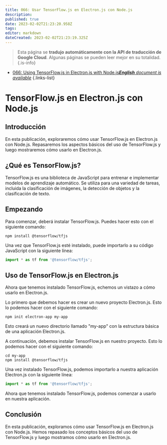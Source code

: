 ```yaml
---
title: 066: Usar TensorFlow.js en Electron.js con Node.js
description: 
published: true
date: 2023-02-02T21:23:20.958Z
tags: 
editor: markdown
dateCreated: 2023-02-02T21:23:19.325Z
---
```


> Esta página se **tradujo automáticamente con la API de traducción de Google Cloud**.
Algunas páginas se pueden leer mejor en su totalidad.{.is-info}



- [066: Using TensorFlow.js in Electron.js with Node.js***English** document is available*](/en/Knowledge-base/TensorFlow-js/Learning/066-using-tensorflow-js-in-electron-js-with-node-js)
{.links-list}


# TensorFlow.js en Electron.js con Node.js

## Introducción

En esta publicación, exploraremos cómo usar TensorFlow.js en Electron.js con Node.js. Repasaremos los aspectos básicos del uso de TensorFlow.js y luego mostraremos cómo usarlo en Electron.js.

## ¿Qué es TensorFlow.js?

TensorFlow.js es una biblioteca de JavaScript para entrenar e implementar modelos de aprendizaje automático. Se utiliza para una variedad de tareas, incluida la clasificación de imágenes, la detección de objetos y la clasificación de texto.

## Empezando

Para comenzar, deberá instalar TensorFlow.js. Puedes hacer esto con el siguiente comando:

```
npm install @tensorflow/tfjs
```

Una vez que TensorFlow.js esté instalado, puede importarlo a su código JavaScript con la siguiente línea:

```javascript
import * as tf from '@tensorflow/tfjs';
```

## Uso de TensorFlow.js en Electron.js

Ahora que tenemos instalado TensorFlow.js, echemos un vistazo a cómo usarlo en Electron.js.

Lo primero que debemos hacer es crear un nuevo proyecto Electron.js. Esto lo podemos hacer con el siguiente comando:

```
npm init electron-app my-app
```

Esto creará un nuevo directorio llamado "my-app" con la estructura básica de una aplicación Electron.js.

A continuación, debemos instalar TensorFlow.js en nuestro proyecto. Esto lo podemos hacer con el siguiente comando:

```
cd my-app
npm install @tensorflow/tfjs
```

Una vez instalado TensorFlow.js, podemos importarlo a nuestra aplicación Electron.js con la siguiente línea:

```javascript
import * as tf from '@tensorflow/tfjs';
```

Ahora que tenemos instalado TensorFlow.js, podemos comenzar a usarlo en nuestra aplicación.

## Conclusión

En esta publicación, exploramos cómo usar TensorFlow.js en Electron.js con Node.js. Hemos repasado los conceptos básicos del uso de TensorFlow.js y luego mostramos cómo usarlo en Electron.js.